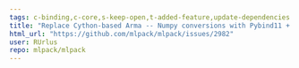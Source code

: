 ```yaml
---
tags: c-binding,c-core,s-keep-open,t-added-feature,update-dependencies
title: "Replace Cython-based Arma -- Numpy conversions with Pybind11 + CARMA "
html_url: "https://github.com/mlpack/mlpack/issues/2982"
user: RUrlus
repo: mlpack/mlpack
---
```


